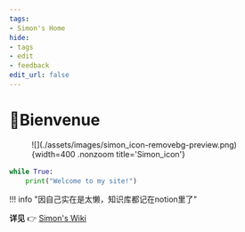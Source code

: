 ```yaml
---
tags:
- Simon's Home
hide:
- tags
- edit
- feedback
edit_url: false
---
```


# 👋Bienvenue

<figure markdown>
![](./assets/images/simon_icon-removebg-preview.png){width=400 .nonzoom title='Simon_icon'}
</figure>

```python title="Hello"
while True:
	print("Welcome to my site!")
```

!!! info "因自己实在是太懒，知识库都记在notion里了"

**详见** 👉 [Simon's Wiki](https://simonsun3.notion.site/ff1982c84e844b53a20966db6ec282f2?v=9d898ec09f974b419e0aa6053070e584&pvs=4)